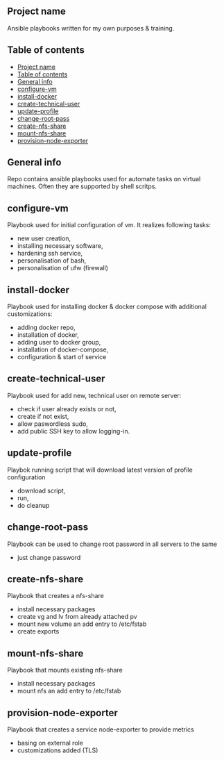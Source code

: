## Project name

Ansible playbooks written for my own purposes & training.

## Table of contents
- [Project name](#project-name)
- [Table of contents](#table-of-contents)
- [General info](#general-info)
- [configure-vm](#configure-vm)
- [install-docker](#install-docker)
- [create-technical-user](#create-technical-user)
- [update-profile](#update-profile)
- [change-root-pass](#change-root-pass)
- [create-nfs-share](#create-nfs-share)
- [mount-nfs-share](#mount-nfs-share)
- [provision-node-exporter](#provision-node-exporter)
## General info

Repo contains ansible playbooks used for automate tasks on virtual machines. Often they are supported by shell scritps.

## configure-vm

Playbook used for initial configuration of vm. It realizes following tasks:
- new user creation,
- installing necessary software,
- hardening ssh service,
- personalisation of bash,
- personalisation of ufw (firewall)

## install-docker

Playbook used for installing docker & docker compose with additional customizations:
- adding docker repo,
- installation of docker,
- adding user to docker group,
- installation of docker-compose,
- configuration & start of service

## create-technical-user
Playbook used for add new, technical user on remote server:
- check if user already exists or not,
- create if not exist,
- allow paswordless sudo,
- add public SSH key to allow logging-in.

## update-profile
Playbok running script that will download latest version of profile configuration
- download script,
- run,
- do cleanup

## change-root-pass
Playbook can be used to change root password in all servers to the same
- just change password

## create-nfs-share
Playbook that creates a nfs-share
- install necessary packages
- create vg and lv from already attached pv
- mount new volume an add entry to /etc/fstab
- create exports

## mount-nfs-share
Playbook that mounts existing nfs-share
- install necessary packages
- mount nfs an add entry to /etc/fstab

## provision-node-exporter
Playbook that creates a service node-exporter to provide metrics
- basing on external role
- customizations added (TLS)